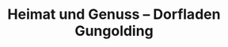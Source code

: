 ---
title: "Heimat und Genuss – Dorfladen Gungolding"
url: /walting/heimat-und-genuss-dorfladen-gungolding/
shop: Supermarkt
---